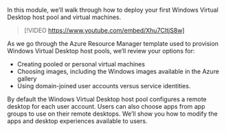 In this module, we’ll walk through how to deploy your first Windows Virtual Desktop host pool and virtual machines.  

> [!VIDEO https://www.youtube.com/embed/Xhu7CltjS8w]

As we go through the Azure Resource Manager template used to provision Windows Virtual Desktop host pools, we’ll review your options for:  
- Creating pooled or personal virtual machines 
- Choosing images, including the Windows images available in the Azure gallery  
- Using domain-joined user accounts versus service identities. 

By default the Windows Virtual Desktop host pool configures a remote desktop for each user account. Users can also choose apps from app groups to use on their remote desktops. We’ll show you how to modify the apps and desktop experiences available to users. 
